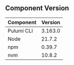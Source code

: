 ## Component Version

| Component  | Version |
| ---------- | ------- |
| Pulumi CLI | 3.163.0 |
| Node       | 21.7.2  |
| npm        | 0.39.7  |
| nvm        | 10.8.2  |